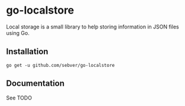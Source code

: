 go-localstore
=============

Local storage is a small library to help storing information in JSON files using Go.

Installation
----
    go get -u github.com/sebver/go-localstore

Documentation
----
See TODO
